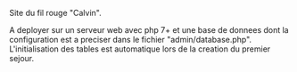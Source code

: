Site du fil rouge "Calvin".

A deployer sur un serveur web avec php 7+ et une base de donnees dont la configuration est a preciser dans le fichier "admin/database.php".
L'initialisation des tables est automatique lors de la creation du premier sejour.